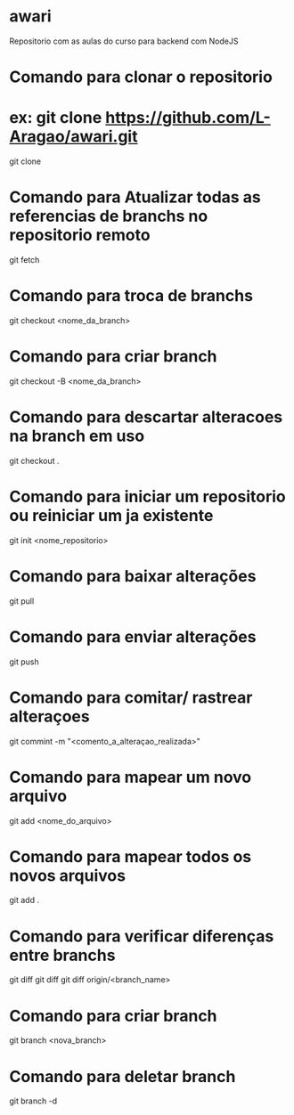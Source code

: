 # awari
Repositorio com as aulas do curso para backend com NodeJS

# Comando para clonar o repositorio
# ex: git clone https://github.com/L-Aragao/awari.git
git clone <repositorio>

# Comando para Atualizar todas as referencias de branchs no repositorio remoto
git fetch

# Comando para troca de branchs
git checkout <nome_da_branch>

# Comando para criar branch
git checkout -B <nome_da_branch>

# Comando para descartar alteracoes na branch em uso
git checkout .

# Comando para iniciar um repositorio  ou reiniciar um ja existente
git init <nome_repositorio>

# Comando para baixar alterações
git pull

# Comando para enviar alterações
git push

# Comando para comitar/ rastrear alteraçoes
git commint -m "<comento_a_alteraçao_realizada>"

# Comando para mapear um novo arquivo
git add <nome_do_arquivo>

# Comando para mapear todos os novos arquivos
git add .

# Comando para verificar diferenças entre branchs
git diff
git diff <branch1> <branch2>
git diff origin/<branch_name>

# Comando para criar branch
git branch <nova_branch>

# Comando para deletar branch
git branch -d <branch>